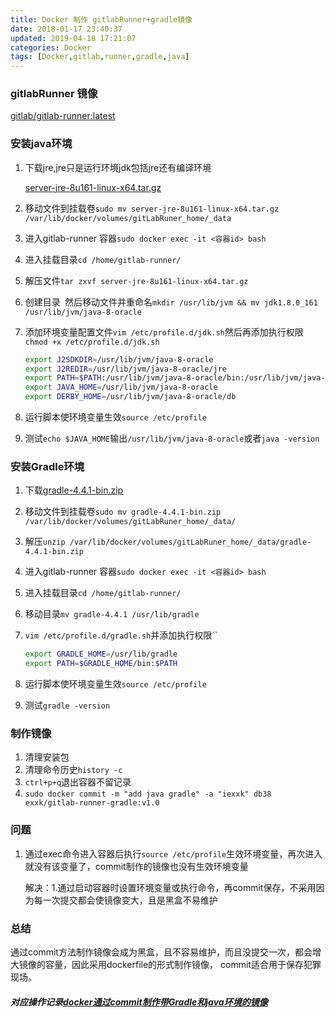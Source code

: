 ```yaml
---
title: Docker 制作 gitlabRunner+gradle镜像
date: 2018-01-17 23:40:37
updated: 2019-04-18 17:21:07
categories: Docker
tags: [Docker,gitlab,runner,gradle,java]
---
```

### gitlabRunner 镜像

[gitlab/gitlab-runner:latest]()

### 安装java环境

1. 下载jre,jre只是运行环境jdk包括jre还有编译环境

   [server-jre-8u161-linux-x64.tar.gz](http://www.oracle.com/technetwork/java/javase/downloads/index.html)

2. 移动文件到挂载卷`sudo mv server-jre-8u161-linux-x64.tar.gz  /var/lib/docker/volumes/gitLabRuner_home/_data`

3. 进入gitlab-runner 容器`sudo docker exec -it <容器id> bash`

4. 进入挂载目录`cd /home/gitlab-runner/`

5. 解压文件`tar zxvf server-jre-8u161-linux-x64.tar.gz`

6. 创建目录` `然后移动文件并重命名`mkdir /usr/lib/jvm && mv jdk1.8.0_161 /usr/lib/jvm/java-8-oracle`

7. 添加环境变量配置文件`vim /etc/profile.d/jdk.sh`然后再添加执行权限`chmod +x /etc/profile.d/jdk.sh`

   ```sh
   export J2SDKDIR=/usr/lib/jvm/java-8-oracle
   export J2REDIR=/usr/lib/jvm/java-8-oracle/jre
   export PATH=$PATH:/usr/lib/jvm/java-8-oracle/bin:/usr/lib/jvm/java-8-oracle/db/bin:/usr/lib/jvm/java-8-oracle/jre/bin
   export JAVA_HOME=/usr/lib/jvm/java-8-oracle
   export DERBY_HOME=/usr/lib/jvm/java-8-oracle/db
   ```

8. 运行脚本使环境变量生效`source /etc/profile`

9. 测试`echo $JAVA_HOME`输出`/usr/lib/jvm/java-8-oracle`或者`java -version`

### 安装Gradle环境

1. 下载[gradle-4.4.1-bin.zip](https://gradle.org/releases/)

2. 移动文件到挂载卷`sudo mv gradle-4.4.1-bin.zip /var/lib/docker/volumes/gitLabRuner_home/_data/`

3. 解压`unzip /var/lib/docker/volumes/gitLabRuner_home/_data/gradle-4.4.1-bin.zip`

4. 进入gitlab-runner 容器`sudo docker exec -it <容器id> bash`

5. 进入挂载目录`cd /home/gitlab-runner/`

6. 移动目录`mv gradle-4.4.1 /usr/lib/gradle `

7. `vim /etc/profile.d/gradle.sh`并添加执行权限``

   ```sh
   export GRADLE_HOME=/usr/lib/gradle 
   export PATH=$GRADLE_HOME/bin:$PATH
   ```

8. 运行脚本使环境变量生效`source /etc/profile`

9. 测试`gradle -version`

### 制作镜像

1. 清理安装包
2. 清理命令历史`history -c`
3. `ctrl+p+q`退出容器不留记录 
4. `sudo docker commit -m "add java gradle" -a "iexxk" db38 exxk/gitlab-runner-gradle:v1.0`



### 问题

1. 通过exec命令进入容器后执行`source /etc/profile`生效环境变量，再次进入就没有该变量了，commit制作的镜像也没有生效环境变量

   解决：1.通过启动容器时设置环境变量或执行命令，再commit保存，不采用因为每一次提交都会使镜像变大，且是黑盒不易维护

### 总结

通过commit方法制作镜像会成为黑盒，且不容易维护，而且没提交一次，都会增大镜像的容量，因此采用dockerfile的形式制作镜像， commit适合用于保存犯罪现场。

##### 对应操作记录[docker通过commit制作带Gradle和java环境的镜像](https://jingyan.baidu.com/article/af9f5a2d704e6343140a45e6.html)